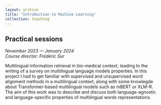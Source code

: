 ```yaml
---
layout: archive
title: "Introduction to Machine Learning"
collection: teaching
---
```


## Practical sessions
_November 2023 — January 2024_  
_Course director: Frédéric Sur_

<!-- A modifier -->
Multilingual information retrieval in bio-medical context, leading to the writing of a survey on multilingual language models properties. In this project I had to get familiar with supervised and unsupervised word alignment methods in a multilingual context, along with some knowlegde about Transformer-based multilingual models such as mBERT or XLM-R. The aim of this work was to describe and discuss both language-agnostic and language-specific properties of multilingual words representations. 
